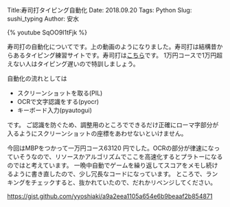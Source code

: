 Title:寿司打タイピング自動化
Date: 2018.09.20
Tags: Python
Slug: sushi_typing
Author: 安水

{% youtube SqOO9I1tFjk %}

寿司打の自動化についてです。上の動画のようになりました。寿司打は結構昔からあるタイピング練習サイトです。寿司打は<a href="http://typing.sakura.ne.jp/sushida/">こちら</a>です。
1万円コースで1万円超えない人はタイピング遅いので特訓しましょう。

自動化の流れとしては

- スクリーンショットを取る(PIL)
- OCRで文字認識をする(pyocr)
- キーボード入力(pyautogui)

です。
ご認識を防ぐため、調整用のところでできるだけ正確にローマ字部分が入るようにスクリーンショットの座標をあわせないといけません。

今回はMBPをつかって一万円コース63120 円でした。OCRの部分が律速になっていそうなので、リソースかアルゴリズムでここを高速化するとプラトーになるのではと考えています。
一晩中自動でゲームを繰り返してスコアをメモし続けるように書き直したので、少し冗長なコードになっています。
ところで、ランキングをチェックすると、抜かれていたので、だれかリベンジしてください。

<https://gist.github.com/yyoshiaki/a9a2eea1105a654e6b9beaaf2b854871>
